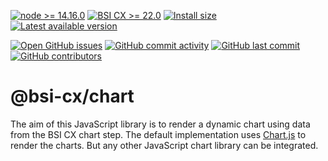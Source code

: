 [![node >= 14.16.0](https://img.shields.io/badge/node-%3E%3D14.16.0-brightgreen)](https://nodejs.org/)
[![BSI CX >= 22.0](https://img.shields.io/badge/BSI%20CX-%3E%3D1.3.0-brightgreen)](https://www.bsi-software.com/cx)
[![Install size](https://img.shields.io/github/repo-size/bsi-software/bsi-cx-chart?label=install%20size)](https://github.com/bsi-software/bsi-cx-chart/releases)
[![Latest available version](https://img.shields.io/github/v/tag/bsi-software/bsi-cx-chart?label=npm)](https://github.com/bsi-software/bsi-cx-chart/releases)

[![Open GitHub issues](https://img.shields.io/github/issues/bsi-software/bsi-cx-chart)](https://github.com/bsi-software/bsi-cx-chart/issues)
[![GitHub commit activity](https://img.shields.io/github/commit-activity/w/bsi-software/bsi-cx-chart)](https://github.com/bsi-software/bsi-cx-chart/commits)
[![GitHub last commit](https://img.shields.io/github/last-commit/bsi-software/bsi-cx-chart)](https://github.com/bsi-software/bsi-cx-chart/commits)
[![GitHub contributors](https://img.shields.io/github/contributors/bsi-software/bsi-cx-chart)](https://github.com/bsi-software/bsi-cx-chart/graphs/contributors)

# @bsi-cx/chart

The aim of this JavaScript library is to render a dynamic chart using data from the BSI CX chart step.
The default implementation uses [Chart.js](https://www.chartjs.org/) to render the charts.
But any other JavaScript chart library can be integrated.
